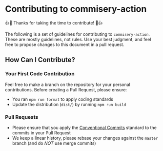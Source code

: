 <!--
SPDX-FileCopyrightText: 2023 TomTom <http://tomtom.com>
SPDX-License-Identifier: Apache-2.0
-->

# Contributing to commisery-action

:+1::tada: Thanks for taking the time to contribute! :tada::+1:

The following is a set of guidelines for contributing to `commisery-action`. These are mostly guidelines, not rules.
Use your best judgment, and feel free to propose changes to this document in a pull request.

## How Can I Contribute?

### Your First Code Contribution

Feel free to make a branch on the repository for your personal contributions.
Before creating a Pull Request, please ensure:

* You ran `npm run format` to apply coding standards
* Update the distribution (`dist/`) by running `npm run build`

### Pull Requests

* Please ensure that you apply the [Conventional Commits] standard to the commits in your Pull Request
* We keep a linear history, please rebase your changes against the `master` branch (and do *NOT* use merge commits)


[Conventional Commits]: https://www.conventionalcommits.org/en/v1.0.0/

